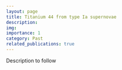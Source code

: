 ```yaml
---
layout: page
title: Titanium 44 from type Ia supernovae
description:
img:
importance: 1
category: Past
related_publications: true
---
```


Description to follow
